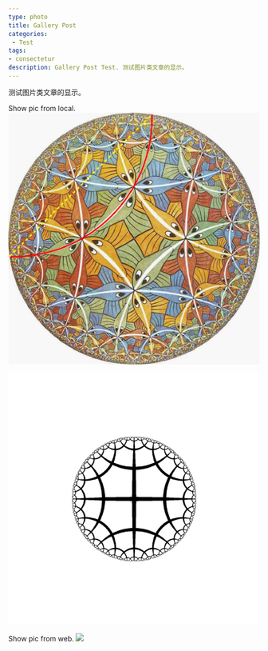 ```yaml
---
type: photo
title: Gallery Post
categories:
 - Test
tags:
- consectetur
description: Gallery Post Test. 测试图片类文章的显示。
---
```


测试图片类文章的显示。

<!-- more -->

Show pic from local.
<img class="centered" src="../assets/images/Poincare_disk_model.png" />

<img class="centered" src="../assets/images/hyp_ani.gif" />


Show pic from web.
<img class="centered" src="[../assets/images/hyp_ani.gif](http://ww3.sinaimg.cn/mw690/81b78497jw1emfgwjrh2pj21hc0u01g3.jpg)" />


